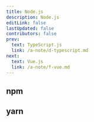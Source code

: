 ```yaml
---
title: Node.js
description: Node.js
editLink: false
lastUpdated: false
contributors: false
prev:
  text: TypeScript.js
  link: /a-note/d-typescript.md
next:
  text: Vue.js
  link: /a-note/f-vue.md
---
```


## npm

## yarn
